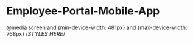 # Employee-Portal-Mobile-App
@media screen and {min-device-width: 481px} and {max-device-width: 768px}
/*STYLES HERE*/
